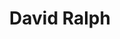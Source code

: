 ---
title: "David Ralph"
name: "David Ralph"
role: Lead Developer
avatar: https://avatars.githubusercontent.com/u/14052956?v=4&size=128
location: England, UK
website: https://davidjsralph.co.uk
twitter: ohlookitsderpy
github: davidjcralph
---